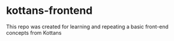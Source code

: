 # kottans-frontend
This repo was created for learning and repeating a basic front-end concepts from Kottans
